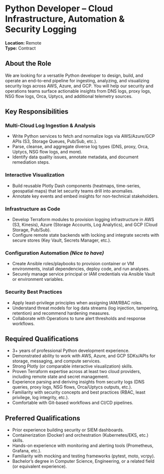# Python Developer – Cloud Infrastructure, Automation & Security Logging

**Location:** Remote  
**Type:** Contract

## About the Role
We are looking for a versatile Python developer to design, build, and operate an end-to-end pipeline for ingesting, analyzing, and visualizing security logs across AWS, Azure, and GCP. You will help our security and operations teams surface actionable insights from DNS logs, proxy logs, NSG flow logs, Orca, Uptycs, and additional telemetry sources.

## Key Responsibilities
### Multi-Cloud Log Ingestion & Analysis
- Write Python services to fetch and normalize logs via AWS/Azure/GCP APIs (S3, Storage Queues, Pub/Sub, etc.).
- Parse, cleanse, and aggregate diverse log types (DNS, proxy, Orca, Uptycs, NSG flow logs, and more).
- Identify data quality issues, annotate metadata, and document remediation steps.

### Interactive Visualization
- Build reusable Plotly Dash components (heatmaps, time-series, geospatial maps) that let security teams drill into anomalies.
- Annotate key events and embed insights for non-technical stakeholders.

### Infrastructure as Code
- Develop Terraform modules to provision logging infrastructure in AWS (S3, Kinesis), Azure (Storage Accounts, Log Analytics), and GCP (Cloud Storage, Pub/Sub).
- Configure remote state backends with locking and integrate secrets with secure stores (Key Vault, Secrets Manager, etc.).

### Configuration Automation *(Nice to have)*
- Create Ansible roles/playbooks to provision container or VM environments, install dependencies, deploy code, and run analyses.
- Securely manage service principal or IAM credentials via Ansible Vault or environment variables.

### Security Best Practices
- Apply least-privilege principles when assigning IAM/RBAC roles.
- Understand threat models for log data streams (log injection, tampering, retention) and recommend hardening measures.
- Collaborate with Operations to tune alert thresholds and response workflows.

## Required Qualifications
- 3+ years of professional Python development experience.
- Demonstrated ability to work with AWS, Azure, and GCP SDKs/APIs for storage, messaging, and compute services.
- Strong Plotly (or comparable interactive visualization) skills.
- Proven Terraform expertise across at least two cloud providers, including remote state and secret management.
- Experience parsing and deriving insights from security logs (DNS queries, proxy logs, NSG flows, Orca/Uptycs outputs, etc.).
- Familiarity with security concepts and best practices (RBAC, least privilege, log integrity, etc.).
- Comfortable with Git-based workflows and CI/CD pipelines.

## Preferred Qualifications
- Prior experience building security or SIEM dashboards.
- Containerization (Docker) and orchestration (Kubernetes/EKS, etc.) skills.
- Hands-on experience with monitoring and alerting tools (Prometheus, Grafana, etc.).
- Familiarity with mocking and testing frameworks (pytest, moto, vcrpy).
- Bachelor’s degree in Computer Science, Engineering, or a related field (or equivalent experience).
